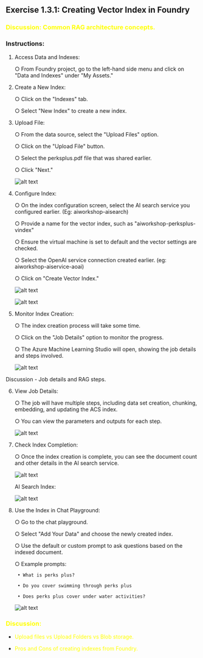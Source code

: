 ## Exercise 1.3.1:  Creating Vector Index in Foundry 

### <span style="color:Yellow"> Discussion: Common RAG architecture concepts.</span>

### Instructions: 
1. Access Data and Indexes:

	○ From Foundry project, go to the left-hand side menu and click on "Data and Indexes" under "My Assets."

2. Create a New Index:
	
	○ Click on the "Indexes" tab.
	
	○ Select "New Index" to create a new index.

3. Upload File:
	
	○ From the data source, select the "Upload Files" option.
	
	○ Click on the "Upload File" button.
	
	○ Select the perksplus.pdf file that was shared earlier.
	
	○ Click "Next."

    ![alt text](../images/31_image.png)

4. Configure Index:
	
	○ On the index configuration screen, select the AI search service you configured earlier. (Eg: aiworkshop-aisearch)
	
	○ Provide a name for the vector index, such as "aiworkshop-perksplus-vindex"
	
	○ Ensure the virtual machine is set to default and the vector settings are checked.
	
	○ Select the OpenAI service connection created earlier. (eg: aiworkshop-aiservice-aoai)
	
	○ Click on "Create Vector Index."

    ![alt text](../images/31_image-1.png)

    ![alt text](../images/31_image-2.png)

5. Monitor Index Creation:
	
	○ The index creation process will take some time.
	
	○ Click on the "Job Details" option to monitor the progress.
	
	○ The Azure Machine Learning Studio will open, showing the job details and steps 
involved.

    ![alt text](../images/31_image-3.png)

Discussion - Job details and RAG steps.


6. View Job Details:
	
	○ The job will have multiple steps, including data set creation, chunking, embedding, and updating the ACS index.
	
	○ You can view the parameters and outputs for each step.

    ![alt text](../images/31_image-4.png)

7. Check Index Completion:
	
	○ Once the index creation is complete, you can see the document count and other details in the AI search service.

	![alt text](../images/31_image-6.png)

	AI Search Index: 

    ![alt text](../images/31_image-5.png)

8. Use the Index in Chat Playground:
	
	○ Go to the chat playground.
	
	○ Select "Add Your Data" and choose the newly created index.
	
	○ Use the default or custom prompt to ask questions based on the indexed document.

	○ Example prompts:
		
		• What is perks plus?
		
		• Do you cover swimming through perks plus
		
		• Does perks plus cover under water activities? 


    ![alt text](../images/31_image-7.png)

### <span style="color:Yellow"> Discussion:  </span>

* <span style="color:Yellow"> Upload files vs Upload Folders vs Blob storage. </span>

* <span style="color:Yellow"> Pros and Cons of creating indexes from Foundry. </span>
